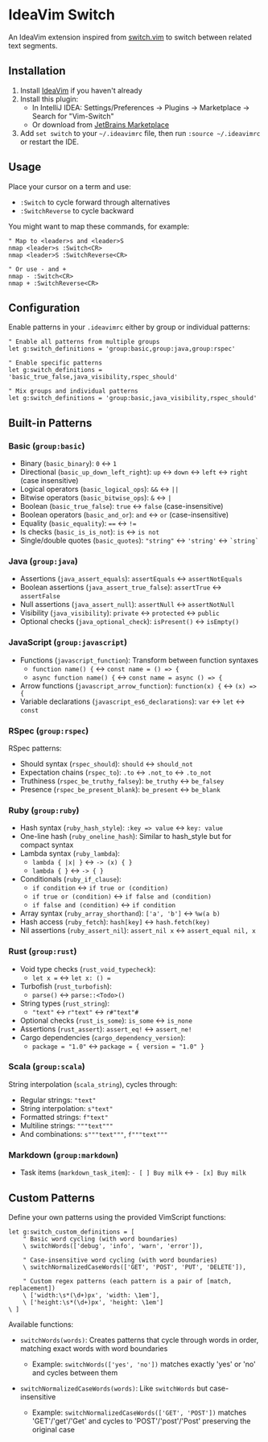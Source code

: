 <!-- Plugin description -->
# IdeaVim Switch

An IdeaVim extension inspired from [switch.vim](https://github.com/AndrewRadev/switch.vim)
to switch between related text segments.

## Installation

1. Install [IdeaVim](https://plugins.jetbrains.com/plugin/164-ideavim) if you
   haven't already
2. Install this plugin:
    - In IntelliJ IDEA: Settings/Preferences → Plugins → Marketplace → Search
      for "Vim-Switch"
    - Or download
      from [JetBrains Marketplace](https://plugins.jetbrains.com/plugin/25899-vim-switch)
3. Add `set switch` to your `~/.ideavimrc` file, then run `:source ~/.ideavimrc` or restart the IDE.

## Usage

Place your cursor on a term and use:
- `:Switch` to cycle forward through alternatives
- `:SwitchReverse` to cycle backward

You might want to map these commands, for example:
```vim
" Map to <leader>s and <leader>S
nmap <leader>s :Switch<CR>
nmap <leader>S :SwitchReverse<CR>

" Or use - and +
nmap - :Switch<CR>
nmap + :SwitchReverse<CR>
```

## Configuration

Enable patterns in your `.ideavimrc` either by group or individual patterns:
```vim
" Enable all patterns from multiple groups
let g:switch_definitions = 'group:basic,group:java,group:rspec'

" Enable specific patterns
let g:switch_definitions = 'basic_true_false,java_visibility,rspec_should'

" Mix groups and individual patterns
let g:switch_definitions = 'group:basic,java_visibility,rspec_should'
```

## Built-in Patterns

### Basic (`group:basic`)
- Binary (`basic_binary`): `0` ↔ `1`
- Directional (`basic_up_down_left_right`): `up` ↔ `down` ↔ `left` ↔ `right` (case insensitive)
- Logical operators (`basic_logical_ops`): `&&` ↔ `||`
- Bitwise operators (`basic_bitwise_ops`): `&` ↔ `|`
- Boolean (`basic_true_false`): `true` ↔ `false` (case-insensitive)
- Boolean operators (`basic_and_or`): `and` ↔ `or` (case-insensitive)
- Equality (`basic_equality`): `==` ↔ `!=`
- Is checks (`basic_is_is_not`): `is` ↔ `is not`
- Single/double quotes (`basic_quotes`): `"string"` ↔ `'string'` ↔ ``` `string` ``` 
 
### Java (`group:java`)
- Assertions (`java_assert_equals`): `assertEquals` ↔ `assertNotEquals`
- Boolean assertions (`java_assert_true_false`): `assertTrue` ↔ `assertFalse`
- Null assertions (`java_assert_null`): `assertNull` ↔ `assertNotNull`
- Visibility (`java_visibility`): `private` ↔ `protected` ↔ `public`
- Optional checks (`java_optional_check`): `isPresent()` ↔ `isEmpty()`

### JavaScript (`group:javascript`)
- Functions (`javascript_function`): Transform between function syntaxes
    - `function name() {` ↔ `const name = () => {`
    - `async function name() {` ↔ `const name = async () => {`
- Arrow functions (`javascript_arrow_function`): `function(x) {` ↔ `(x) => {`
- Variable declarations (`javascript_es6_declarations`): `var` ↔ `let` ↔ `const`

### RSpec (`group:rspec`)
RSpec patterns:
- Should syntax (`rspec_should`): `should` ↔ `should_not`
- Expectation chains (`rspec_to`): `.to` ↔ `.not_to` ↔ `.to_not`
- Truthiness (`rspec_be_truthy_falsey`): `be_truthy` ↔ `be_falsey`
- Presence (`rspec_be_present_blank`): `be_present` ↔ `be_blank`

### Ruby (`group:ruby`)
- Hash syntax (`ruby_hash_style`): `:key => value` ↔ `key: value`
- One-line hash (`ruby_oneline_hash`): Similar to hash_style but for compact syntax
- Lambda syntax (`ruby_lambda`):
    - `lambda { |x| }` ↔ `-> (x) { }`
    - `lambda { }` ↔ `-> { }`
- Conditionals (`ruby_if_clause`):
    - `if condition` ↔ `if true or (condition)`
    - `if true or (condition)` ↔ `if false and (condition)`
    - `if false and (condition)` ↔ `if condition`
- Array syntax (`ruby_array_shorthand`): `['a', 'b']` ↔ `%w(a b)`
- Hash access (`ruby_fetch`): `hash[key]` ↔ `hash.fetch(key)`
- Nil assertions (`ruby_assert_nil`): `assert_nil x` ↔ `assert_equal nil, x`

### Rust (`group:rust`)
- Void type checks (`rust_void_typecheck`):
    - `let x =` ↔ `let x: () =`
- Turbofish (`rust_turbofish`):
    - `parse()` ↔ `parse::<Todo>()`
- String types (`rust_string`):
    - `"text"` ↔ `r"text"` ↔ `r#"text"#`
- Optional checks (`rust_is_some`): `is_some` ↔ `is_none`
- Assertions (`rust_assert`): `assert_eq!` ↔ `assert_ne!`
- Cargo dependencies (`cargo_dependency_version`):
    - `package = "1.0"` ↔ `package = { version = "1.0" }`

### Scala (`group:scala`)
String interpolation (`scala_string`), cycles through:
- Regular strings: `"text"`
- String interpolation: `s"text"`
- Formatted strings: `f"text"`
- Multiline strings: `"""text"""`
- And combinations: `s"""text"""`, `f"""text"""`

### Markdown (`group:markdown`)
- Task items (`markdown_task_item`): `- [ ] Buy milk` ↔ `- [x] Buy milk`

## Custom Patterns

Define your own patterns using the provided VimScript functions:

```vim
let g:switch_custom_definitions = [
    " Basic word cycling (with word boundaries)
    \ switchWords(['debug', 'info', 'warn', 'error']),
    
    " Case-insensitive word cycling (with word boundaries)
    \ switchNormalizedCaseWords(['GET', 'POST', 'PUT', 'DELETE']),
    
    " Custom regex patterns (each pattern is a pair of [match, replacement])
    \ ['width:\s*(\d+)px', 'width: \1em'],
    \ ['height:\s*(\d+)px', 'height: \1em']
\ ]
```

Available functions:
- `switchWords(words)`: Creates patterns that cycle through words in order, matching exact words with word boundaries
    - Example: `switchWords(['yes', 'no'])` matches exactly 'yes' or 'no' and cycles between them

- `switchNormalizedCaseWords(words)`: Like `switchWords` but case-insensitive
    - Example: `switchNormalizedCaseWords(['GET', 'POST'])` matches 'GET'/'get'/'Get' and cycles to 'POST'/'post'/'Post' preserving the original case

<!-- Plugin description end -->
